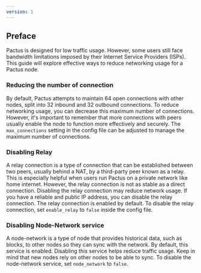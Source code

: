 ```yaml
---
version: 1
---
```


## Preface

Pactus is designed for low traffic usage.
However, some users still face bandwidth limitations imposed by their Internet Service Providers (ISPs).
This guide will explore effective ways to reduce networking usage for a Pactus node.

### Reducing the number of connection

By default, Pactus attempts to maintain 64 open connections with other nodes,
split into 32 inbound and 32 outbound connections.
To reduce networking usage, you can decrease this maximum number of connections.
However, it's important to remember that more connections with
peers usually enable the node to function more effectively and securely.
The `max_connections` setting in the config file can be adjusted to manage the maximum number of connections.

### Disabling Relay

A relay connection is a type of connection that can be established between two peers,
usually behind a NAT, by a third-party peer known as a relay.
This is especially helpful when users run Pactus on a private network like home internet.
However, the relay connection is not as stable as a direct connection.
Disabling the relay connection may reduce network usage.
If you have a reliable and public IP address, you can disable the relay connection.
The relay connection is enabled by default. To disable the relay connection,
set `enable_relay` to `false` inside the config file.

### Disabling Node-Network service

A node-network is a type of node that provides historical data, such as blocks,
to other nodes so they can sync with the network.
By default, this service is enabled.
Disabling this service helps reduce traffic usage.
Keep in mind that new nodes rely on other nodes to be able to sync.
To disable the node-network service, set `node_network` to `false`.
